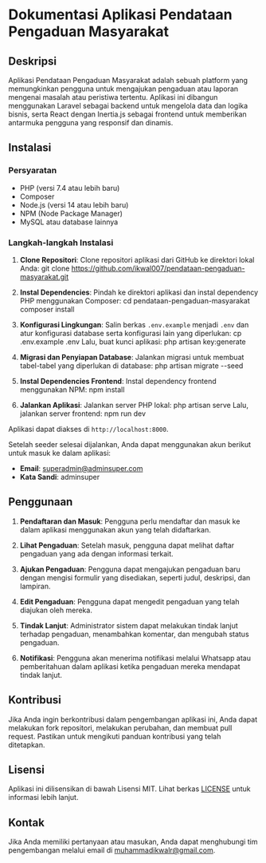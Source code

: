 # Dokumentasi Aplikasi Pendataan Pengaduan Masyarakat

## Deskripsi

Aplikasi Pendataan Pengaduan Masyarakat adalah sebuah platform yang memungkinkan pengguna untuk mengajukan pengaduan atau laporan mengenai masalah atau peristiwa tertentu. Aplikasi ini dibangun menggunakan Laravel sebagai backend untuk mengelola data dan logika bisnis, serta React dengan Inertia.js sebagai frontend untuk memberikan antarmuka pengguna yang responsif dan dinamis.

## Instalasi

### Persyaratan

- PHP (versi 7.4 atau lebih baru)
- Composer
- Node.js (versi 14 atau lebih baru)
- NPM (Node Package Manager)
- MySQL atau database lainnya

### Langkah-langkah Instalasi

1. **Clone Repositori**:
   Clone repositori aplikasi dari GitHub ke direktori lokal Anda:
   git clone https://github.com/ikwal007/pendataan-pengaduan-masyarakat.git

2. **Instal Dependencies**:
   Pindah ke direktori aplikasi dan instal dependency PHP menggunakan Composer:
   cd pendataan-pengaduan-masyarakat
   composer install

3. **Konfigurasi Lingkungan**:
   Salin berkas `.env.example` menjadi `.env` dan atur konfigurasi database serta konfigurasi lain yang diperlukan:
   cp .env.example .env
   Lalu, buat kunci aplikasi:
   php artisan key:generate

4. **Migrasi dan Penyiapan Database**:
   Jalankan migrasi untuk membuat tabel-tabel yang diperlukan di database:
   php artisan migrate --seed

5. **Instal Dependencies Frontend**:
   Instal dependency frontend menggunakan NPM:
   npm install

6. **Jalankan Aplikasi**:
   Jalankan server PHP lokal:
   php artisan serve
   Lalu, jalankan server frontend:
   npm run dev

Aplikasi dapat diakses di `http://localhost:8000`.

Setelah seeder selesai dijalankan, Anda dapat menggunakan akun berikut untuk masuk ke dalam aplikasi:

- **Email**: superadmin@adminsuper.com
- **Kata Sandi**: adminsuper


## Penggunaan

1. **Pendaftaran dan Masuk**:
   Pengguna perlu mendaftar dan masuk ke dalam aplikasi menggunakan akun yang telah didaftarkan.

2. **Lihat Pengaduan**:
   Setelah masuk, pengguna dapat melihat daftar pengaduan yang ada dengan informasi terkait.

3. **Ajukan Pengaduan**:
   Pengguna dapat mengajukan pengaduan baru dengan mengisi formulir yang disediakan, seperti judul, deskripsi, dan lampiran.

4. **Edit Pengaduan**:
   Pengguna dapat mengedit pengaduan yang telah diajukan oleh mereka.

5. **Tindak Lanjut**:
   Administrator sistem dapat melakukan tindak lanjut terhadap pengaduan, menambahkan komentar, dan mengubah status pengaduan.

6. **Notifikasi**:
   Pengguna akan menerima notifikasi melalui Whatsapp atau pemberitahuan dalam aplikasi ketika pengaduan mereka mendapat tindak lanjut.

## Kontribusi

Jika Anda ingin berkontribusi dalam pengembangan aplikasi ini, Anda dapat melakukan fork repositori, melakukan perubahan, dan membuat pull request. Pastikan untuk mengikuti panduan kontribusi yang telah ditetapkan.

## Lisensi

Aplikasi ini dilisensikan di bawah Lisensi MIT. Lihat berkas [LICENSE](LICENSE) untuk informasi lebih lanjut.

## Kontak

Jika Anda memiliki pertanyaan atau masukan, Anda dapat menghubungi tim pengembangan melalui email di [muhammadikwalr@gmail.com](muhammadikwalr@gmail.com).
